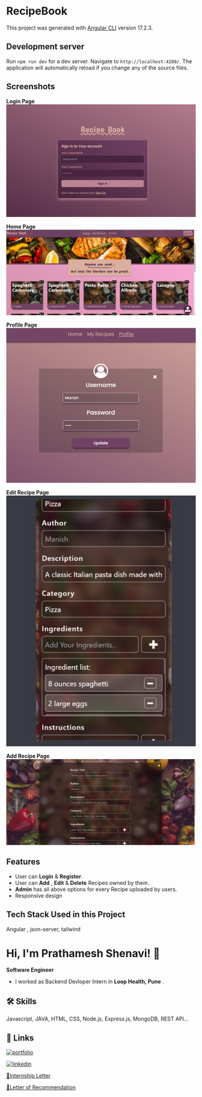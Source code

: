 # RecipeBook

This project was generated with [Angular CLI](https://github.com/angular/angular-cli) version 17.2.3.

## Development server

Run `npm run dev` for a dev server. Navigate to `http://localhost:4200/`. The application will automatically reload if you change any of the source files.

## Screenshots

**Login Page**
![login Screenshot](./src/assets/login.png)

**Home Page**
![home Screenshot](./src/assets//home.png)

**Profile Page**
![profile Screenshot](./src/assets/profile.png)

**Edit Recipe Page**
![edit recipe Screenshot](./src/assets/edit-recipe.png)

**Add Recipe Page**
![add recipe Screenshot](./src/assets/add-recipe.png)

## Features

- User can **Login** & **Register**.
- User can **Add** , **Edit** & **Delete** Recipes owned by them.
- **Admin** has all above options for every Recipe uploaded by users.
- Responsive design



## Tech Stack Used in this Project

Angular , json-server, tailwind


# Hi, I'm Prathamesh Shenavi! 👋

**Software Engineer**

- I worked as Backend Devloper Intern in **Loop Health, Pune** .

## 🛠 Skills
Javascript, JAVA, HTML, CSS, Node.js, Express.js, MongoDB, REST API...


## 🔗 Links
[![portfolio](https://img.shields.io/badge/my_portfolio-000?style=for-the-badge&logo=ko-fi&logoColor=white)](https://prathamesh-shenavi.github.io/Resume-01/
)

[![linkedin](https://img.shields.io/badge/linkedin-0A66C2?style=for-the-badge&logo=linkedin&logoColor=white)](https://www.linkedin.com/in/prathamesh-shenavi-4b8651228/
)

[🔗Internship Letter](https://drive.google.com/file/d/1a0vhyQwbuGfNpC-f9y5TF8oUWOzJs-wb/view)

[🔗Letter of Recommendation](https://drive.google.com/file/d/1JZehHK_pLBsM_hVdw1DJ0gAtcA4igZ3v/view)